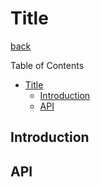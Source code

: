 Title
===
[back](../../README.md)

Table of Contents

<!--ts-->
   * [Title](#title)
      * [Introduction](#introduction)
      * [API](#api)

<!-- Added by: root, at: Mon Apr 12 07:20:13 UTC 2021 -->

<!--te-->

## Introduction

## API
```nim
```
